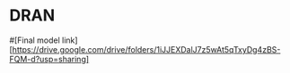 # DRAN




#[Final model link][https://drive.google.com/drive/folders/1iJJEXDalJ7z5wAt5qTxyDg4zBS-FQM-d?usp=sharing]
